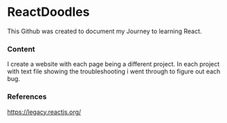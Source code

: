 # ReactDoodles

This Github was created to document my Journey to learning React.

### Content

I create a website with each page being a different project. In each project with text file showing the troubleshooting i went through to figure out each bug.

### References

https://legacy.reactjs.org/
